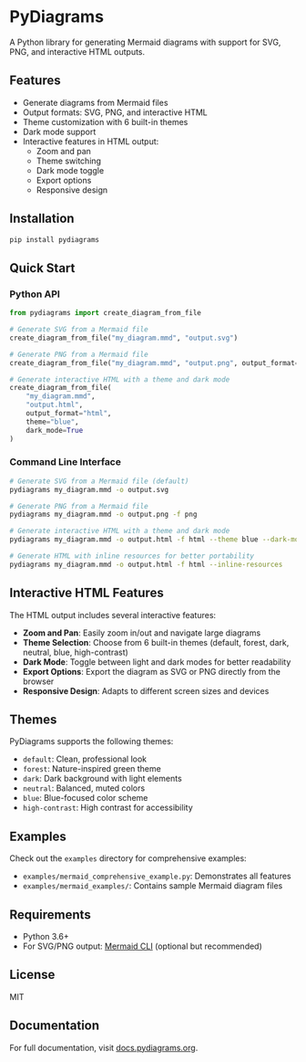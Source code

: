 # PyDiagrams

A Python library for generating Mermaid diagrams with support for SVG, PNG, and interactive HTML outputs.

## Features

- Generate diagrams from Mermaid files
- Output formats: SVG, PNG, and interactive HTML
- Theme customization with 6 built-in themes
- Dark mode support
- Interactive features in HTML output:
  - Zoom and pan
  - Theme switching
  - Dark mode toggle
  - Export options
  - Responsive design

## Installation

```bash
pip install pydiagrams
```

## Quick Start

### Python API

```python
from pydiagrams import create_diagram_from_file

# Generate SVG from a Mermaid file
create_diagram_from_file("my_diagram.mmd", "output.svg")

# Generate PNG from a Mermaid file
create_diagram_from_file("my_diagram.mmd", "output.png", output_format="png")

# Generate interactive HTML with a theme and dark mode
create_diagram_from_file(
    "my_diagram.mmd", 
    "output.html", 
    output_format="html", 
    theme="blue", 
    dark_mode=True
)
```

### Command Line Interface

```bash
# Generate SVG from a Mermaid file (default)
pydiagrams my_diagram.mmd -o output.svg

# Generate PNG from a Mermaid file
pydiagrams my_diagram.mmd -o output.png -f png

# Generate interactive HTML with a theme and dark mode
pydiagrams my_diagram.mmd -o output.html -f html --theme blue --dark-mode

# Generate HTML with inline resources for better portability
pydiagrams my_diagram.mmd -o output.html -f html --inline-resources
```

## Interactive HTML Features

The HTML output includes several interactive features:

- **Zoom and Pan**: Easily zoom in/out and navigate large diagrams
- **Theme Selection**: Choose from 6 built-in themes (default, forest, dark, neutral, blue, high-contrast)
- **Dark Mode**: Toggle between light and dark modes for better readability
- **Export Options**: Export the diagram as SVG or PNG directly from the browser
- **Responsive Design**: Adapts to different screen sizes and devices

## Themes

PyDiagrams supports the following themes:

- `default`: Clean, professional look
- `forest`: Nature-inspired green theme
- `dark`: Dark background with light elements
- `neutral`: Balanced, muted colors
- `blue`: Blue-focused color scheme
- `high-contrast`: High contrast for accessibility

## Examples

Check out the `examples` directory for comprehensive examples:

- `examples/mermaid_comprehensive_example.py`: Demonstrates all features
- `examples/mermaid_examples/`: Contains sample Mermaid diagram files

## Requirements

- Python 3.6+
- For SVG/PNG output: [Mermaid CLI](https://github.com/mermaid-js/mermaid-cli) (optional but recommended)

## License

MIT

## Documentation

For full documentation, visit [docs.pydiagrams.org](https://docs.pydiagrams.org).
